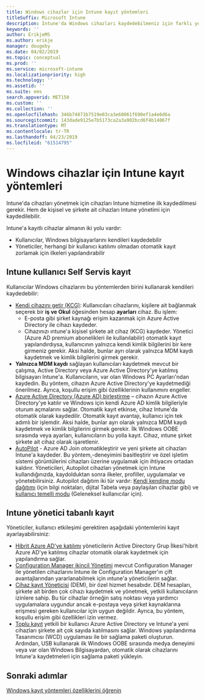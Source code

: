 ```yaml
---
title: Windows cihazlar için Intune kayıt yöntemleri
titleSuffix: Microsoft Intune
description: Intune'da Windows cihazları kaydedebilmeniz için farklı yollarını öğrenin
keywords: ''
author: ErikjeMS
ms.author: erikje
manager: dougeby
ms.date: 04/02/2019
ms.topic: conceptual
ms.prod: ''
ms.service: microsoft-intune
ms.localizationpriority: high
ms.technology: ''
ms.assetid: ''
ms.suite: ems
search.appverid: MET150
ms.custom: ''
ms.collection: ''
ms.openlocfilehash: 346b74871b7519e03ca3e68061f690ef1a4e6d6a
ms.sourcegitcommit: 143dade9125e7b5173ca2a3a902bcd6f4b14067f
ms.translationtype: MT
ms.contentlocale: tr-TR
ms.lasthandoff: 04/23/2019
ms.locfileid: "61514795"
---
```

# <a name="intune-enrollment-methods-for-windows-devices"></a>Windows cihazlar için Intune kayıt yöntemleri

Intune'da cihazları yönetmek için cihazları Intune hizmetine ilk kaydedilmesi gerekir. Hem de kişisel ve şirkete ait cihazları Intune yönetimi için kaydedilebilir. 

Intune'a kayıtlı cihazlar almanın iki yolu vardır:
- Kullanıcılar, Windows bilgisayarlarını kendileri kaydedebilir 
- Yöneticiler, herhangi bir kullanıcı katılımı olmadan otomatik kayıt zorlamak için ilkeleri yapılandırabilir

## <a name="user-self-enrollment-in-intune"></a>Intune kullanıcı Self Servis kayıt

Kullanıcılar Windows cihazlarını bu yöntemlerden birini kullanarak kendileri kaydedebilir:

- [Kendi cihazını getir (KCG)](https://docs.microsoft.com/intune-user-help/enroll-windows-10-device): Kullanıcıları cihazlarını, kişilere ait bağlanmak seçerek bir **iş ve Okul** öğesinden hesap **ayarları** cihaz. Bu işlem:
    - E-posta gibi şirket kaynağı erişim kazanmak için Azure Active Directory ile cihazı kaydeder.
    - Cihazınızı ıntune'a kişisel şirkete ait cihaz (KCG) kaydeder.
Yönetici (Azure AD premium abonelikleri ile kullanılabilir) otomatik kayıt yapılandırdıysa, kullanıcının yalnızca kendi kimlik bilgilerini bir kere girmeniz gerekir. Aksi halde, bunlar ayrı olarak yalnızca MDM kaydı kaydetmek ve kimlik bilgilerini girmek gerekir.  
- **Yalnızca MDM kaydı** sağlayan kullanıcıları kaydetmek mevcut bir çalışma, Active Directory veya Azure Active Directory'ye katılmış bilgisayarı Intune'a. Kullanıcıların, var olan Windows PC Ayarları'ndan kaydedin. Bu yöntem, cihazın Azure Active Directory'ye kaydetmediği önerilmez. Ayrıca, koşullu erişim gibi özelliklerinin kullanımını engeller.
- [Azure Active Directory (Azure AD) birleştirme](https://docs.microsoft.com/azure/active-directory/user-help/user-help-join-device-on-network) – cihazın Azure Active Directory'ye katılır ve Windows için kendi Azure AD kimlik bilgileriyle oturum açmalarını sağlar. Otomatik kayıt etkinse, cihaz Intune'da otomatik olarak kaydedilir. Otomatik kayıt avantajı, kullanıcı için tek adımlı bir işlemdir. Aksi halde, bunlar ayrı olarak yalnızca MDM kaydı kaydetmek ve kimlik bilgilerini girmek gerekir. İlk Windows OOBE sırasında veya ayarları, kullanıcıların bu yolla kayıt. Cihaz, ıntune şirket şirkete ait cihaz olarak işaretlenir.
- [AutoPilot](enrollment-autopilot.md) - Azure AD Join otomatikleştirir ve yeni şirkete ait cihazları Intune'a kaydeder. Bu yöntem,-deneyimini basitleştirir ve özel işletim sistemi görüntülerini cihazları üzerine uygulamak için ihtiyacını ortadan kaldırır. Yöneticileri, Autopilot cihazları yönetmek için Intune kullandığınızda, kaydolduktan sonra ilkeler, profiller, uygulamalar ve yönetebilirsiniz.  Autopilot dağıtım iki tür vardır: [Kendi kendine modu dağıtımı](https://docs.microsoft.com/windows/deployment/windows-autopilot/self-deploying) (için bilgi noktaları, dijital Tabela veya paylaşılan cihazlar gibi) ve [kullanıcı temelli modu](https://docs.microsoft.com/windows/deployment/windows-autopilot/user-driven) (Geleneksel kullanıcılar için). 

## <a name="administrator-based-enrollment-in-intune"></a>Intune yönetici tabanlı kayıt

Yöneticiler, kullanıcı etkileşimi gerektiren aşağıdaki yöntemlerini kayıt ayarlayabilirsiniz:

- [Hibrit Azure AD'ye katılımı](https://docs.microsoft.com/windows/client-management/mdm/enroll-a-windows-10-device-automatically-using-group-policy) yöneticilerin Active Directory Grup İlkesi'hibrit Azure AD'ye katılmış cihazlar otomatik olarak kaydetmek için yapılandırma sağlar. 
- [Configuration Manager ikincil Yönetimi](https://docs.microsoft.com/sccm/comanage/overview) mevcut Configuration Manager ile yönetilen cihazlarını Intune ile Configuration Manager'ın çift avantajlarından yararlanabilmek için ıntune'a yöneticilerin sağlar. 
- [Cihaz kayıt Yöneticisi](device-enrollment-manager-enroll.md) (DEM), bir özel hizmet hesabıdır. DEM hesapları, şirkete ait birden çok cihazı kaydetmek ve yönetmek, yetkili kullanıcıların izinlere sahip. Bu tür cihazlar örneğin satış noktası veya yardımcı uygulamalara uygundur ancak e-postaya veya şirket kaynaklarına erişmesi gereken kullanıcılar için uygun değildir. Ayrıca, bu yöntem, koşullu erişim gibi özellikleri izin vermez. 
- [Toplu kayıt](windows-bulk-enroll.md) yetkili bir kullanıcı Azure Active Directory ve Intune'a yeni cihazları şirkete ait çok sayıda katılmasını sağlar. Windows yapılandırma Tasarımcısı (WCD) uygulaması ile bir sağlama paketi oluşturun. Ardından, USB kullanarak ilk Windows OOBE sırasında medya deneyimi veya var olan Windows Bilgisayardan, otomatik olarak cihazlarını Intune'a kaydetmeleri için sağlama paketi yükleyin. 

## <a name="next-steps"></a>Sonraki adımlar

[Windows kayıt yöntemleri özelliklerini öğrenin](enrollment-method-capab.md)
